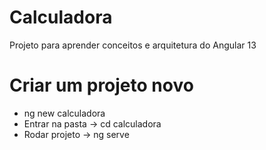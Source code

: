 # Calculadora
Projeto para aprender conceitos e arquitetura do Angular 13


# Criar um projeto novo
- ng new calculadora
- Entrar na pasta -> cd calculadora
- Rodar projeto -> ng serve
